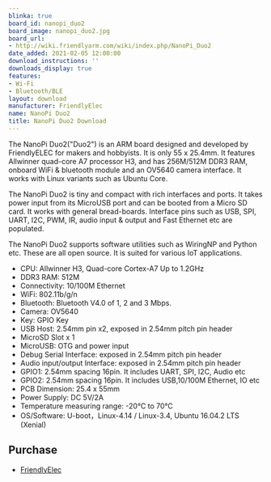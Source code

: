 ```yaml
---
blinka: true
board_id: nanopi_duo2
board_image: nanopi_duo2.jpg
board_url:
- http://wiki.friendlyarm.com/wiki/index.php/NanoPi_Duo2
date_added: 2021-02-05 12:00:00
download_instructions: ''
downloads_display: true
features:
- Wi-Fi
- Bluetooth/BLE
layout: download
manufacturer: FriendlyElec
name: NanoPi Duo2
title: NanoPi Duo2 Download
---
```


The NanoPi Duo2("Duo2") is an ARM board designed and developed by FriendlyELEC for makers and hobbyists. It is only 55 x 25.4mm. It features Allwinner quad-core A7 processor H3, and has 256M/512M DDR3 RAM, onboard WiFi & bluetooth module and an OV5640 camera interface. It works with Linux variants such as Ubuntu Core.

The NanoPi Duo2 is tiny and compact with rich interfaces and ports. It takes power input from its MicroUSB port and can be booted from a Micro SD card. It works with general bread-boards. Interface pins such as USB, SPI, UART, I2C, PWM, IR, audio input & output and Fast Ethernet etc are populated.

The NanoPi Duo2 supports software utilities such as WiringNP and Python etc. These are all open source. It is suited for various IoT applications.

 - CPU: Allwinner H3, Quad-core Cortex-A7 Up to 1.2GHz
 - DDR3 RAM: 512M
 - Connectivity: 10/100M Ethernet
 - WiFi: 802.11b/g/n
 - Bluetooth: Bluetooth V4.0 of 1, 2 and 3 Mbps.
 - Camera: OV5640
 - Key: GPIO Key
 - USB Host: 2.54mm pin x2, exposed in 2.54mm pitch pin header
 - MicroSD Slot x 1
 - MicroUSB: OTG and power input
 - Debug Serial Interface: exposed in 2.54mm pitch pin header
 - Audio input/output Interface: exposed in 2.54mm pitch pin header
 - GPIO1: 2.54mm spacing 16pin. It includes UART, SPI, I2C, Audio etc
 - GPIO2: 2.54mm spacing 16pin. It includes USB,10/100M Ethernet, IO etc
 - PCB Dimension: 25.4 x 55mm
 - Power Supply: DC 5V/2A
 - Temperature measuring range: -20℃ to 70℃
 - OS/Software: U-boot，Linux-4.14 / Linux-3.4, Ubuntu 16.04.2 LTS (Xenial)

## Purchase
* [FriendlyElec](https://www.friendlyarm.com/index.php?route=product/product&product_id=244)
